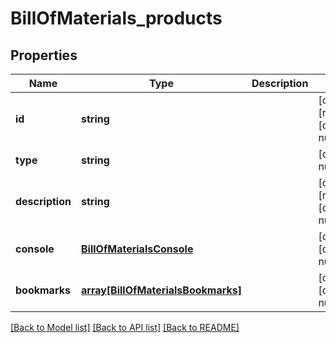 # BillOfMaterials_products

## Properties
Name | Type | Description | Notes
------------ | ------------- | ------------- | -------------
**id** | **string** |  | [optional] [readonly] [default to null]
**type** | **string** |  | [default to null]
**description** | **string** |  | [optional] [readonly] [default to null]
**console** | [**BillOfMaterialsConsole**](BillOfMaterialsConsole.md) |  | [optional] [default to null]
**bookmarks** | [**array[BillOfMaterialsBookmarks]**](BillOfMaterialsBookmarks.md) |  | [optional] [default to null]

[[Back to Model list]](../README.md#documentation-for-models) [[Back to API list]](../README.md#documentation-for-api-endpoints) [[Back to README]](../README.md)


